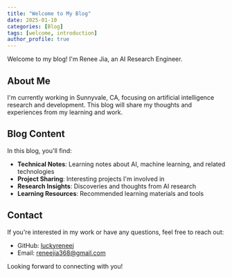 ```yaml
---
title: "Welcome to My Blog"
date: 2025-01-10
categories: [Blog]
tags: [welcome, introduction]
author_profile: true
---
```


Welcome to my blog! I'm Renee Jia, an AI Research Engineer.

## About Me

I'm currently working in Sunnyvale, CA, focusing on artificial intelligence research and development. This blog will share my thoughts and experiences from my learning and work.

## Blog Content

In this blog, you'll find:

- **Technical Notes**: Learning notes about AI, machine learning, and related technologies
- **Project Sharing**: Interesting projects I'm involved in
- **Research Insights**: Discoveries and thoughts from AI research
- **Learning Resources**: Recommended learning materials and tools

## Contact

If you're interested in my work or have any questions, feel free to reach out:

- GitHub: [luckyreneej](https://github.com/luckyreneej)
- Email: reneejia368@gmail.com

Looking forward to connecting with you! 